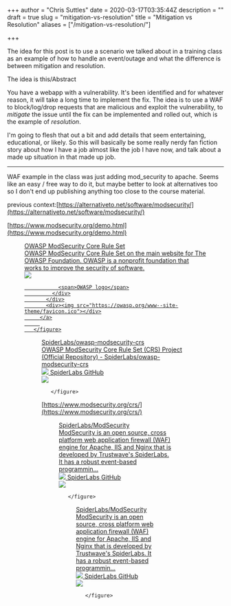 +++
author = "Chris Suttles"
date = 2020-03-17T03:35:44Z
description = ""
draft = true
slug = "mitigation-vs-resolution"
title = "Mitigation vs Resolution"
aliases = ["/mitigation-vs-resolution/"]

+++


The idea for this post is to use a scenario we talked about in a training class as an example of how to handle an event/outage and what the difference is between mitigation and resolution.



The idea is this/Abstract

You have a webapp with a vulnerability. It's been identified and for whatever reason, it will take a long time to implement the fix. The idea is to use a WAF to block/log/drop requests that are malicious and exploit the vulnerability, to _mitigate_ the issue until the fix can be implemented and rolled out, which is the example of _resolution_.

I'm going to flesh that out a bit and add details that seem entertaining, educational, or likely. So this will basically be some really nerdy fan fiction story about how I have a job almost like the job I have now, and talk about a made up situation in that made up job.

---

WAF example in the class was just adding mod_security to apache. Seems like an easy / free way to do it, but maybe better to look at alternatives too so I don't end up publishing anything too close to the course material.







previous context:[https://alternativeto.net/software/modsecurity/](https://alternativeto.net/software/modsecurity/)

[https://www.modsecurity.org/demo.html](https://www.modsecurity.org/demo.html)

<figure>
	     <a href="https://owasp.org/www-project-modsecurity-core-rule-set/">
	       <div>
	         <div>OWASP ModSecurity Core Rule Set</div>
	         <div>OWASP ModSecurity Core Rule Set on the main website for The OWASP Foundation. OWASP is a nonprofit foundation that works to improve the security of software.</div>
	         <div>
	           <img src="https://owasp.org/www--site-theme/favicon.ico">
	           
	           <span>OWASP logo</span>
	         </div>
	       </div>
	       <div><img src="https://owasp.org/www--site-theme/favicon.ico"></div>
	     </a>
	     
	   </figure>

<figure>
	     <a href="https://github.com/SpiderLabs/owasp-modsecurity-crs">
	       <div>
	         <div>SpiderLabs/owasp-modsecurity-crs</div>
	         <div>OWASP ModSecurity Core Rule Set (CRS) Project (Official Repository) - SpiderLabs/owasp-modsecurity-crs</div>
	         <div>
	           <img src="https://github.githubassets.com/favicon.ico">
	           <span>SpiderLabs</span>
	           <span>GitHub</span>
	         </div>
	       </div>
	       <div><img src="https://avatars0.githubusercontent.com/u/508521?s=400&v=4"></div>
	     </a>
	     
	   </figure>

[https://www.modsecurity.org/crs/](https://www.modsecurity.org/crs/)

<figure>
	     <a href="https://github.com/SpiderLabs/ModSecurity">
	       <div>
	         <div>SpiderLabs/ModSecurity</div>
	         <div>ModSecurity is an open source, cross platform web application firewall (WAF) engine for Apache, IIS and Nginx that is developed by Trustwave&#39;s SpiderLabs. It has a robust event-based programmin...</div>
	         <div>
	           <img src="https://github.githubassets.com/favicon.ico">
	           <span>SpiderLabs</span>
	           <span>GitHub</span>
	         </div>
	       </div>
	       <div><img src="https://avatars0.githubusercontent.com/u/508521?s=400&v=4"></div>
	     </a>
	     
	   </figure>

<figure>
	     <a href="https://github.com/SpiderLabs/ModSecurity">
	       <div>
	         <div>SpiderLabs/ModSecurity</div>
	         <div>ModSecurity is an open source, cross platform web application firewall (WAF) engine for Apache, IIS and Nginx that is developed by Trustwave&#39;s SpiderLabs. It has a robust event-based programmin...</div>
	         <div>
	           <img src="https://github.githubassets.com/favicon.ico">
	           <span>SpiderLabs</span>
	           <span>GitHub</span>
	         </div>
	       </div>
	       <div><img src="https://avatars0.githubusercontent.com/u/508521?s=400&v=4"></div>
	     </a>
	     
	   </figure>



